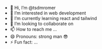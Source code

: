 - 👋 Hi, I’m @tsdmromer
- 👀 I’m interested in web development
- 🌱 I’m currently learning react and tailwind
- 💞️ I’m looking to collaborate on 
- 📫 How to reach me ...
- 😄 Pronouns: strong man 😎
- ⚡ Fun fact: ...

<!---
tsdmromer/tsdmromer is a ✨ special ✨ repository because its `README.md` (this file) appears on your GitHub profile.
You can click the Preview link to take a look at your changes.
--->
